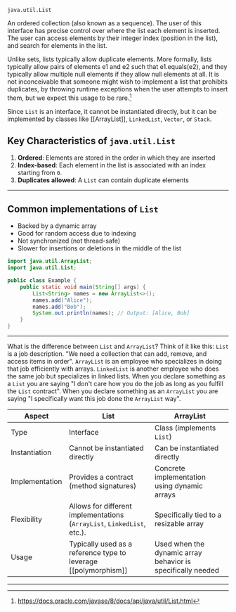 `java.util.List`

An ordered collection (also known as a sequence). The user of this interface has precise control over where the list each element is inserted. The user can access elements by their integer index (position in the list), and search for elements in the list.

Unlike sets, lists typically allow duplicate elements. More formally, lists typically allow pairs of elements e1 and e2 such that e1.equals(e2), and they typically allow multiple null elements if they allow null elements at all. It is not inconceivable that someone might wish to implement a list that prohibits duplicates, by throwing runtime exceptions when the user attempts to insert them, but we expect this usage to be rare.[^1]

Since `List` is an interface, it cannot be instantiated directly, but it can be implemented by classes like [[ArrayList]], `LinkedList`, `Vector`, or `Stack`. 

## Key Characteristics of `java.util.List`
1. __Ordered__: Elements are stored in the order in which they are inserted
2. __Index-based__: Each element in the list is associated with an index starting from `0`. 
3. __Duplicates allowed__: A `List` can contain duplicate elements

---

## Common implementations of `List`
- Backed by a dynamic array
- Good for random access due to indexing
- Not synchronized (not thread-safe)
- Slower for insertions or deletions in the middle of the list

``` Java
import java.util.ArrayList;
import java.util.List;

public class Example {
	public static void main(String[] args) {
		List<String> names = new ArrayList<>();
		names.add("Alice");
		names.add("Bob");
		System.out.println(names); // Output: [Alice, Bob]
	}
}
```

----

What is the difference between `List` and `ArrayList`?
Think of it like this:
`List` is a job description. "We need a collection that can add, remove, and access items in order". `ArrayList` is an employee who specializes in doing that job efficiently with arrays. `LinkedList` is another employee who does the same job but specializes in linked lists. When you declare something as a `List` you are saying "I don't care how you do the job as long as you fulfill the `List` contract". When you declare something as an `ArrayList` you are saying "I specifically want this job done the `ArrayList` way".

| Aspect         | List                                                                    | ArrayList                                                   |
| -------------- | ----------------------------------------------------------------------- | ----------------------------------------------------------- |
| Type           | Interface                                                               | Class (implements `List`)                                   |
| Instantiation  | Cannot be instantiated directly                                         | Can be instantiated directly                                |
| Implementation | Provides a contract (method signatures)                                 | Concrete implementation using dynamic arrays                |
| Flexibility    | Allows for different implementations (`ArrayList`, `LinkedList`, etc.). | Specifically tied to a resizable array                      |
| Usage          | Typically used as a reference type to leverage [[polymorphism]]         | Used when the dynamic array behavior is specifically needed |




---

[^1]: https://docs.oracle.com/javase/8/docs/api/java/util/List.html